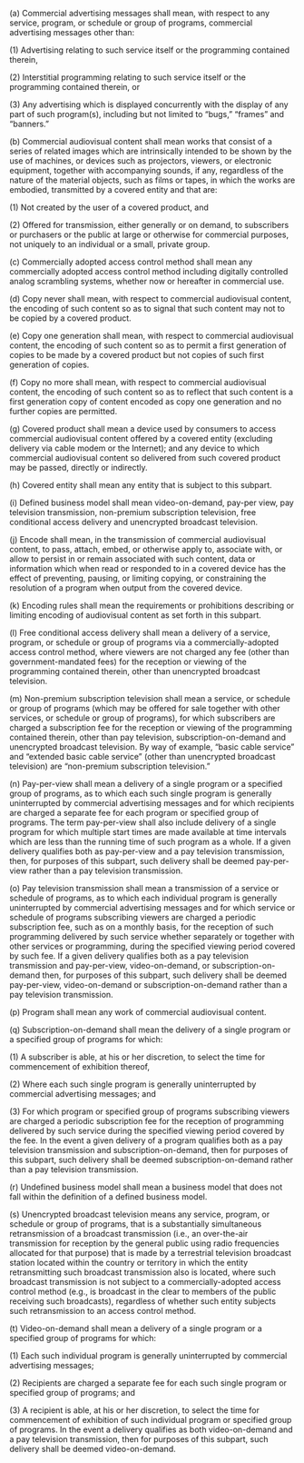 (a) Commercial advertising messages shall mean, with respect to any service, program, or schedule or group of programs, commercial advertising messages other than:

(1) Advertising relating to such service itself or the programming contained therein,

(2) Interstitial programming relating to such service itself or the programming contained therein, or
              

(3) Any advertising which is displayed concurrently with the display of any part of such program(s), including but not limited to “bugs,” “frames” and “banners.”

(b) Commercial audiovisual content shall mean works that consist of a series of related images which are intrinsically intended to be shown by the use of machines, or devices such as projectors, viewers, or electronic equipment, together with accompanying sounds, if any, regardless of the nature of the material objects, such as films or tapes, in which the works are embodied, transmitted by a covered entity and that are:

(1) Not created by the user of a covered product, and

(2) Offered for transmission, either generally or on demand, to subscribers or purchasers or the public at large or otherwise for commercial purposes, not uniquely to an individual or a small, private group.

(c) Commercially adopted access control method shall mean any commercially adopted access control method including digitally controlled analog scrambling systems, whether now or hereafter in commercial use.

(d) Copy never shall mean, with respect to commercial audiovisual content, the encoding of such content so as to signal that such content may not to be copied by a covered product.

(e) Copy one generation shall mean, with respect to commercial audiovisual content, the encoding of such content so as to permit a first generation of copies to be made by a covered product but not copies of such first generation of copies.

(f) Copy no more shall mean, with respect to commercial audiovisual content, the encoding of such content so as to reflect that such content is a first generation copy of content encoded as copy one generation and no further copies are permitted.

(g) Covered product shall mean a device used by consumers to access commercial audiovisual content offered by a covered entity (excluding delivery via cable modem or the Internet); and any device to which commercial audiovisual content so delivered from such covered product may be passed, directly or indirectly.

(h) Covered entity shall mean any entity that is subject to this subpart.

(i) Defined business model shall mean video-on-demand, pay-per view, pay television transmission, non-premium subscription television, free conditional access delivery and unencrypted broadcast television.

(j) Encode shall mean, in the transmission of commercial audiovisual content, to pass, attach, embed, or otherwise apply to, associate with, or allow to persist in or remain associated with such content, data or information which when read or responded to in a covered device has the effect of preventing, pausing, or limiting copying, or constraining the resolution of a program when output from the covered device.

(k) Encoding rules shall mean the requirements or prohibitions describing or limiting encoding of audiovisual content as set forth in this subpart.

(l) Free conditional access delivery shall mean a delivery of a service, program, or schedule or group of programs via a commercially-adopted access control method, where viewers are not charged any fee (other than government-mandated fees) for the reception or viewing of the programming contained therein, other than unencrypted broadcast television.

(m) Non-premium subscription television shall mean a service, or schedule or group of programs (which may be offered for sale together with other services, or schedule or group of programs), for which subscribers are charged a subscription fee for the reception or viewing of the programming contained therein, other than pay television, subscription-on-demand and unencrypted broadcast television. By way of example, “basic cable service” and “extended basic cable service” (other than unencrypted broadcast television) are “non-premium subscription television.”

(n) Pay-per-view shall mean a delivery of a single program or a specified group of programs, as to which each such single program is generally uninterrupted by commercial advertising messages and for which recipients are charged a separate fee for each program or specified group of programs. The term pay-per-view shall also include delivery of a single program for which multiple start times are made available at time intervals which are less than the running time of such program as a whole. If a given delivery qualifies both as pay-per-view and a pay television transmission, then, for purposes of this subpart, such delivery shall be deemed pay-per-view rather than a pay television transmission.

(o) Pay television transmission shall mean a transmission of a service or schedule of programs, as to which each individual program is generally uninterrupted by commercial advertising messages and for which service or schedule of programs subscribing viewers are charged a periodic subscription fee, such as on a monthly basis, for the reception of such programming delivered by such service whether separately or together with other services or programming, during the specified viewing period covered by such fee. If a given delivery qualifies both as a pay television transmission and pay-per-view, video-on-demand, or subscription-on-demand then, for purposes of this subpart, such delivery shall be deemed pay-per-view, video-on-demand or subscription-on-demand rather than a pay television transmission.

(p) Program shall mean any work of commercial audiovisual content.

(q) Subscription-on-demand shall mean the delivery of a single program or a specified group of programs for which:

(1) A subscriber is able, at his or her discretion, to select the time for commencement of exhibition thereof,

(2) Where each such single program is generally uninterrupted by commercial advertising messages; and

(3) For which program or specified group of programs subscribing viewers are charged a periodic subscription fee for the reception of programming delivered by such service during the specified viewing period covered by the fee. In the event a given delivery of a program qualifies both as a pay television transmission and subscription-on-demand, then for purposes of this subpart, such delivery shall be deemed subscription-on-demand rather than a pay television transmission.

(r) Undefined business model shall mean a business model that does not fall within the definition of a defined business model.

(s) Unencrypted broadcast television means any service, program, or schedule or group of programs, that is a substantially simultaneous retransmission of a broadcast transmission (i.e., an over-the-air transmission for reception by the general public using radio frequencies allocated for that purpose) that is made by a terrestrial television broadcast station located within the country or territory in which the entity retransmitting such broadcast transmission also is located, where such broadcast transmission is not subject to a commercially-adopted access control method (e.g., is broadcast in the clear to members of the public receiving such broadcasts), regardless of whether such entity subjects such retransmission to an access control method.

(t) Video-on-demand shall mean a delivery of a single program or a specified group of programs for which:

(1) Each such individual program is generally uninterrupted by commercial advertising messages;

(2) Recipients are charged a separate fee for each such single program or specified group of programs; and

(3) A recipient is able, at his or her discretion, to select the time for commencement of exhibition of such individual program or specified group of programs. In the event a delivery qualifies as both video-on-demand and a pay television transmission, then for purposes of this subpart, such delivery shall be deemed video-on-demand.

